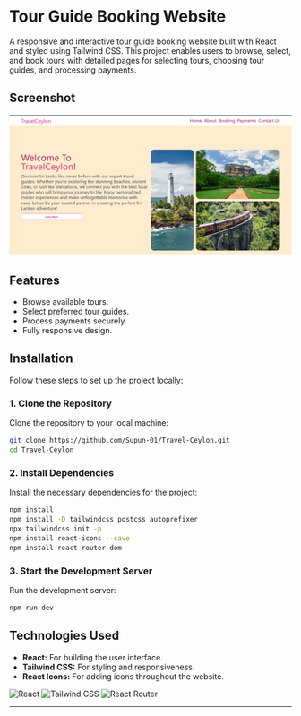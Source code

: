 # Tour Guide Booking Website

A responsive and interactive tour guide booking website built with React and styled using Tailwind CSS. This project enables users to browse, select, and book tours with detailed pages for selecting tours, choosing tour guides, and processing payments.

## Screenshot

![Travel](https://raw.githubusercontent.com/Supun-01/Travel-Ceylon/master/Screenshot/01.png)

## Features

- Browse available tours.
- Select preferred tour guides.
- Process payments securely.
- Fully responsive design.

## Installation

Follow these steps to set up the project locally:

### 1. Clone the Repository

Clone the repository to your local machine:

```bash
git clone https://github.com/Supun-01/Travel-Ceylon.git
cd Travel-Ceylon
```

### 2. Install Dependencies

Install the necessary dependencies for the project:

```bash
npm install
npm install -D tailwindcss postcss autoprefixer
npx tailwindcss init -p
npm install react-icons --save
npm install react-router-dom
```

### 3. Start the Development Server

Run the development server:

```bash
npm run dev
```

## Technologies Used

- **React:** For building the user interface.
- **Tailwind CSS:** For styling and responsiveness.
- **React Icons:** For adding icons throughout the website.

![React](https://img.shields.io/badge/React-61DAFB.svg?style=for-the-badge&logo=React&logoColor=black)
![Tailwind CSS](https://img.shields.io/badge/Tailwind%20CSS-06B6D4.svg?style=for-the-badge&logo=Tailwind%20CSS&logoColor=white)
![React Router](https://img.shields.io/badge/React%20Router-CA4245.svg?style=for-the-badge&logo=react-router&logoColor=white)

---
